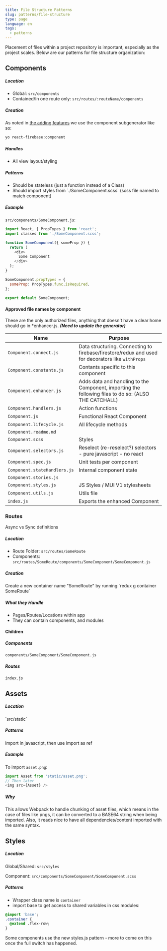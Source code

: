 ```yaml
---
title: File Structure Patterns
slug: patterns/file-structure
type: page
language: en
tags:
  - patterns
---
```


Placement of files within a project repository is important, especially as the project scales. Below are our patterns for file structure organization:

## Components

##### Location

* Global: `src/components`
* Contained/In one route only: `src/routes/:routeName/components`

##### Creation

As noted in [the adding features](/coding-patterns/adding-features.md) we use the component subgenerator like so:

```bash
yo react-firebase:component
```

##### Handles

* All view layout/styling

##### Patterns

* Should be stateless \(just a function instead of a Class\)
* Should import styles from \`./SomeComponent.scss\` \(scss file named to match component\)

##### Example

`src/components/SomeComponent.js`:

```js
import React, { PropTypes } from 'react';
import classes from './SomeComponent.scss';

function SomeComponent({ someProp }) {
  return (
    <div>
      Some Component
    </div>
  );
}

SomeComponent.propTypes = {
  someProp: PropTypes.func.isRequired,
};

export default SomeComponent;
```

#### Approved file names by component

These are the only authorized files, anything that doesn't have a clear home should go in \*enhancer.js.  **_(Need to update the generator)_**

| Name | Purpose |
| --- | --- |
|	`Component.connect.js`	|	Data structuring. Connecting to firebase/firestore/redux and used for decorators like `withProps`	|
|	`Component.constants.js`	|	Contants specific to this component	|
|	`Component.enhancer.js`	|	Adds data and handling to the Component, importing the following files to do so: (ALSO THE CATCHALL)	|
|	`Component.handlers.js`	|	Action functions	|
|	`Component.js`	|	Functional React Component	|
|	`Component.lifecycle.js`	|	All lifecycle methods	|
|	`Component.readme.md`	|		|
|	`Component.scss`	|	Styles	|
|	`Component.selectors.js`	|	Reselect (re-reselect?) selectors - pure javascript - no react	|
|	`Component.spec.js`	|	Unit tests per component	|
|	`Component.stateHandlers.js`	|	Internal component state	|
|	`Component.stories.js`	|		|
|	`Component.styles.js`	|	JS Styles / MUI V1 stylesheets	|
|	`Component.utils.js`	|	Utils file	|
|	`index.js`	|	Exports the enhanced Component	|

### Routes

Async vs Sync definitions

##### Location
* Route Folder: `src/routes/SomeRoute`
* Components: `src/routes/SomeRoute/components/SomeComponent/SomeComponent.js`

##### Creation
Create a new container name "SomeRoute" by running \`redux g container SomeRoute\`

##### What they Handle

* Pages/Routes/Locations within app
* They can contain components, and modules

#### Children

##### Components

`components/SomeComponent/SomeComponent.js`

##### Routes

`index.js`


## Assets

##### Location

\`src/static\`

##### Patterns

Import in javascript, then use import as ref

##### Example

To import `asset.png`:

```js
import Asset from 'static/asset.png';
// Then later
<img src={Asset} />
```

##### Why

This allows Webpack to handle chunking of asset files, which means in the case of files like pngs, it can be converted to a BASE64 string when being imported. Also, it reads nice to have all dependencies/content imported with the same syntax.

## Styles

##### Location

Global/Shared: `src/styles`

Component: `src/components/SomeComponent/SomeComponent.scss`

##### Patterns

* Wrapper class name is `container`
* import base to get access to shared variables in css modules:

```css
@import 'base';
.container {
  @extend .flex-row;
}
```

Some components use the new styles.js pattern - more to come on this once the full switch has happened.